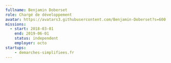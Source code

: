 ```yaml
---
fullname: Benjamin Doberset
role: Chargé de développement
avatar: https://avatars3.githubusercontent.com/Benjamin-Doberset?s=600
missions:
  - start: 2018-03-01
    end: 2019-06-01
    status: independent
    employer: octo
startups:
    - demarches-simplifiees.fr
---
```

